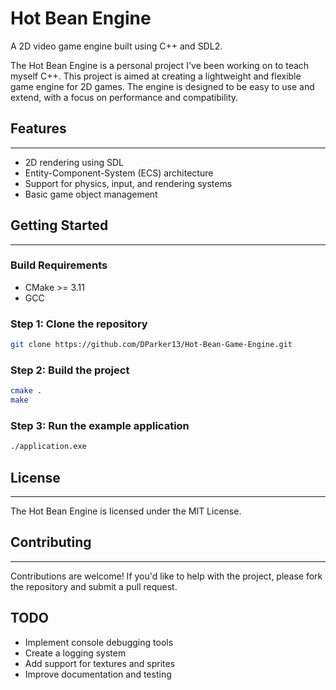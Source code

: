 # Hot Bean Engine

A 2D video game engine built using C++ and SDL2.

The Hot Bean Engine is a personal project I've been working on to teach myself C++. This project is aimed at creating a lightweight and flexible game engine for 2D games. The engine is designed to be easy to use and extend, with a focus on performance and compatibility.

## Features
------------

* 2D rendering using SDL
* Entity-Component-System (ECS) architecture
* Support for physics, input, and rendering systems
* Basic game object management

## Getting Started
-------------------

### Build Requirements
- CMake >= 3.11
- GCC

### Step 1: Clone the repository
```bash
git clone https://github.com/DParker13/Hot-Bean-Game-Engine.git
```

### Step 2: Build the project
```bash
cmake .
make
```

### Step 3: Run the example application
```bash
./application.exe
```

## License
------------
The Hot Bean Engine is licensed under the MIT License.

## Contributing
------------
Contributions are welcome! If you'd like to help with the project, please fork the repository and submit a pull request.

## TODO
- Implement console debugging tools
- Create a logging system
- Add support for textures and sprites
- Improve documentation and testing
